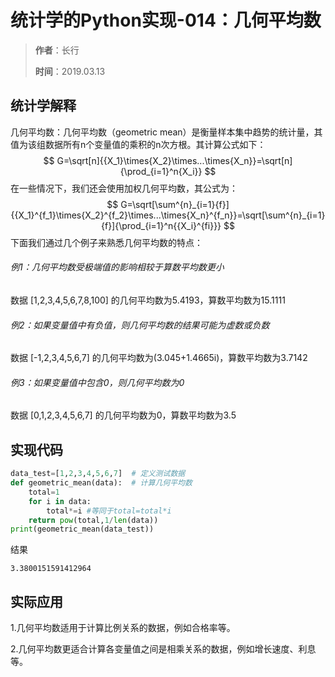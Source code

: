 # 统计学的Python实现-014：几何平均数

> **作者**：长行
>
> **时间**：2019.03.13

## 统计学解释

几何平均数：几何平均数（geometric mean）是衡量样本集中趋势的统计量，其值为该组数据所有n个变量值的乘积的n次方根。其计算公式如下：
$$
G=\sqrt[n]{{X_1}\times{X_2}\times...\times{X_n}}=\sqrt[n]{\prod_{i=1}^n{X_i}}
$$
在一些情况下，我们还会使用加权几何平均数，其公式为：
$$
G=\sqrt[\sum^{n}_{i=1}{f}]{{X_1}^{f_1}\times{X_2}^{f_2}\times...\times{X_n}^{f_n}}=\sqrt[\sum^{n}_{i=1}{f}]{\prod_{i=1}^n{{X_i}^{fi}}}
$$
 下面我们通过几个例子来熟悉几何平均数的特点：

###### 例1：几何平均数受极端值的影响相较于算数平均数更小

数据 [1,2,3,4,5,6,7,8,100] 的几何平均数为5.4193，算数平均数为15.1111

###### 例2：如果变量值中有负值，则几何平均数的结果可能为虚数或负数

数据 [-1,2,3,4,5,6,7] 的几何平均数为(3.045+1.4665i)，算数平均数为3.7142

###### 例3：如果变量值中包含0，则几何平均数为0

数据 [0,1,2,3,4,5,6,7] 的几何平均数为0，算数平均数为3.5

## 实现代码

```python
data_test=[1,2,3,4,5,6,7]  # 定义测试数据
def geometric_mean(data):  # 计算几何平均数
    total=1
    for i in data:
        total*=i #等同于total=total*i
    return pow(total,1/len(data))
print(geometric_mean(data_test))
```

结果

```
3.3800151591412964
```

## 实际应用

1.几何平均数适用于计算比例关系的数据，例如合格率等。

2.几何平均数更适合计算各变量值之间是相乘关系的数据，例如增长速度、利息等。